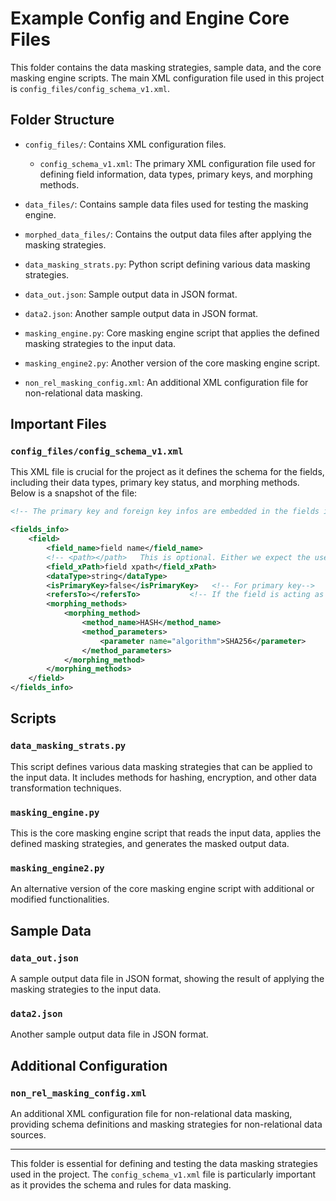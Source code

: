 # Example Config and Engine Core Files

This folder contains the data masking strategies, sample data, and the core masking engine scripts. The main XML configuration file used in this project is `config_files/config_schema_v1.xml`.

## Folder Structure

- `config_files/`: Contains XML configuration files.
  - `config_schema_v1.xml`: The primary XML configuration file used for defining field information, data types, primary keys, and morphing methods.

- `data_files/`: Contains sample data files used for testing the masking engine.

- `morphed_data_files/`: Contains the output data files after applying the masking strategies.

- `data_masking_strats.py`: Python script defining various data masking strategies.

- `data_out.json`: Sample output data in JSON format.

- `data2.json`: Another sample output data in JSON format.

- `masking_engine.py`: Core masking engine script that applies the defined masking strategies to the input data.

- `masking_engine2.py`: Another version of the core masking engine script.

- `non_rel_masking_config.xml`: An additional XML configuration file for non-relational data masking.

## Important Files

### `config_files/config_schema_v1.xml`

This XML file is crucial for the project as it defines the schema for the fields, including their data types, primary key status, and morphing methods. Below is a snapshot of the file:

```xml
<!-- The primary key and foreign key infos are embedded in the fields info -->

<fields_info>
    <field>
        <field_name>field name</field_name>
        <!-- <path></path>   This is optional. Either we expect the user to give this to us. Or we can extract the xpath using the field_name -->
        <field_xPath>field xpath</field_xPath>
        <dataType>string</dataType>
        <isPrimaryKey>false</isPrimaryKey>   <!-- For primary key-->
        <refersTo></refersTo>           <!-- If the field is acting as foreign key-->
        <morphing_methods>
            <morphing_method>
                <method_name>HASH</method_name>
                <method_parameters>
                    <parameter name="algorithm">SHA256</parameter>
                </method_parameters>
            </morphing_method>
        </morphing_methods>
    </field>
</fields_info>
```

## Scripts

### `data_masking_strats.py`

This script defines various data masking strategies that can be applied to the input data. It includes methods for hashing, encryption, and other data transformation techniques.

### `masking_engine.py`

This is the core masking engine script that reads the input data, applies the defined masking strategies, and generates the masked output data.

### `masking_engine2.py`

An alternative version of the core masking engine script with additional or modified functionalities.

## Sample Data

### `data_out.json`

A sample output data file in JSON format, showing the result of applying the masking strategies to the input data.

### `data2.json`

Another sample output data file in JSON format.

## Additional Configuration

### `non_rel_masking_config.xml`

An additional XML configuration file for non-relational data masking, providing schema definitions and masking strategies for non-relational data sources.

---

This folder is essential for defining and testing the data masking strategies used in the project. The `config_schema_v1.xml` file is particularly important as it provides the schema and rules for data masking.
```